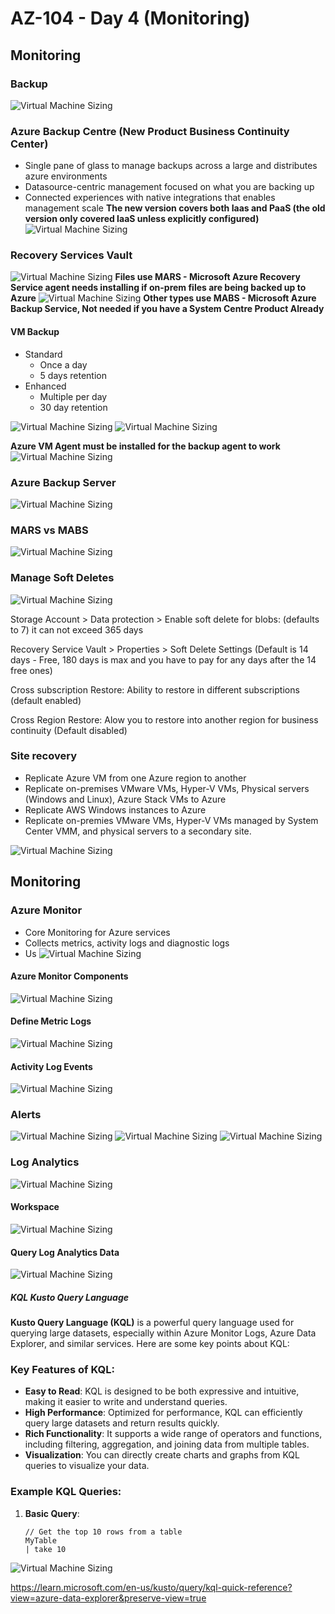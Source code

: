 # AZ-104 - Day 4 (Monitoring)
## Monitoring
### Backup
![Virtual Machine Sizing](Screenshots/Day4/Monitoring1.PNG)
### Azure Backup Centre (New Product Business Continuity Center)
- Single pane of glass to manage backups across a large and distributes azure environments
- Datasource-centric management focused on what you are backing up
- Connected experiences with native integrations that enables management scale
**The new version covers both Iaas and PaaS (the old version only covered IaaS unless explicitly configured)**
![Virtual Machine Sizing](Screenshots/Day4/Monitoring2.PNG)
### Recovery Services Vault
![Virtual Machine Sizing](Screenshots/Day4/Monitoring3.PNG)
**Files use MARS - Microsoft Azure Recovery Service agent needs installing if on-prem files are being backed up to Azure**
![Virtual Machine Sizing](Screenshots/Day4/Monitoring4.PNG)
**Other types use MABS - Microsoft Azure Backup Service, Not needed if you have a System Centre Product Already**

#### VM Backup
- Standard
  - Once a day
  - 5 days retention
- Enhanced
  - Multiple per day
  - 30 day retention

![Virtual Machine Sizing](Screenshots/Day4/Monitoring6.PNG)
![Virtual Machine Sizing](Screenshots/Day4/Monitoring7.PNG)

**Azure VM Agent must be installed for the backup agent to work**
![Virtual Machine Sizing](Screenshots/Day4/Monitoring8.PNG)

### Azure Backup Server
![Virtual Machine Sizing](Screenshots/Day4/Monitoring9.PNG)

### MARS vs MABS
![Virtual Machine Sizing](Screenshots/Day4/Monitoring10.PNG)

### Manage Soft Deletes
![Virtual Machine Sizing](Screenshots/Day4/Monitoring11.PNG)

Storage Account > Data protection > Enable soft delete for blobs: (defaults to 7) it can not exceed 365 days

Recovery Service Vault > Properties > Soft Delete Settings (Default is 14 days - Free, 180 days is max and you have to pay for any days after the 14 free ones)

Cross subscription Restore: Ability to restore in different subscriptions (default enabled)

Cross Region Restore: Alow you to restore into another region for business continuity (Default disabled)

### Site recovery
- Replicate Azure VM from one Azure region to another
- Replicate on-premises VMware VMs, Hyper-V VMs, Physical servers (Windows and Linux), Azure Stack VMs to Azure
- Replicate AWS Windows instances to Azure
- Replicate on-premies VMware VMs, Hyper-V VMs managed by System Center VMM, and physical servers to a secondary site.

![Virtual Machine Sizing](Screenshots/Day4/Monitoring12.PNG)

## Monitoring
### Azure Monitor
- Core Monitoring for Azure services
- Collects metrics, activity logs and diagnostic logs
- Us
![Virtual Machine Sizing](Screenshots/Day4/Monitoring13.PNG)

#### Azure Monitor Components
![Virtual Machine Sizing](Screenshots/Day4/Monitoring14.PNG)

#### Define Metric Logs
![Virtual Machine Sizing](Screenshots/Day4/Monitoring15.PNG)

#### Activity Log Events
![Virtual Machine Sizing](Screenshots/Day4/Monitoring16.PNG)

### Alerts
![Virtual Machine Sizing](Screenshots/Day4/Monitoring17.PNG)
![Virtual Machine Sizing](Screenshots/Day4/Monitoring18.PNG)
![Virtual Machine Sizing](Screenshots/Day4/Monitoring19.PNG)

### Log Analytics
![Virtual Machine Sizing](Screenshots/Day4/Monitoring20.PNG)

#### Workspace
![Virtual Machine Sizing](Screenshots/Day4/Monitoring21.PNG)

#### Query Log Analytics Data
![Virtual Machine Sizing](Screenshots/Day4/Monitoring22.PNG)

##### KQL Kusto Query Language

**Kusto Query Language (KQL)** is a powerful query language used for querying large datasets, especially within Azure Monitor Logs, Azure Data Explorer, and similar services. Here are some key points about KQL:

### Key Features of KQL:
- **Easy to Read**: KQL is designed to be both expressive and intuitive, making it easier to write and understand queries.
- **High Performance**: Optimized for performance, KQL can efficiently query large datasets and return results quickly.
- **Rich Functionality**: It supports a wide range of operators and functions, including filtering, aggregation, and joining data from multiple tables.
- **Visualization**: You can directly create charts and graphs from KQL queries to visualize your data.

### Example KQL Queries:

1. **Basic Query**:
   ```kql
   // Get the top 10 rows from a table
   MyTable
   | take 10

![Virtual Machine Sizing](Screenshots/Day4/Monitoring23.PNG)

https://learn.microsoft.com/en-us/kusto/query/kql-quick-reference?view=azure-data-explorer&preserve-view=true

